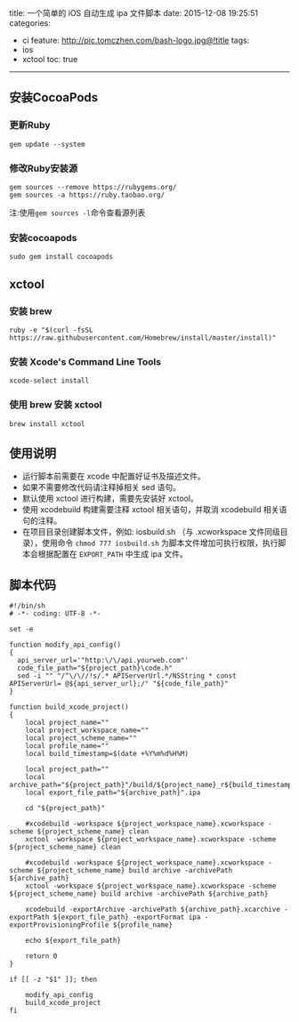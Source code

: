title: 一个简单的 iOS 自动生成 ipa 文件脚本
date: 2015-12-08 19:25:51
categories:
  - ci
feature: http://pic.tomczhen.com/bash-logo.jpg@!title
tags:
  - ios
  - xctool
toc: true
---
<h2 id="cocoapods">安装CocoaPods</h2>

<h3 id="ruby-update">更新Ruby</h3>

`gem update --system`

<h3 id="ruby-change">修改Ruby安装源</h3>

```
gem sources --remove https://rubygems.org/
gem sources -a https://ruby.taobao.org/
```
注:使用`gem sources -l`命令查看源列表

<h3 id="cocoapods-install">安装cocoapods</h3>

`sudo gem install cocoapods`

<h2 id="xctool-install">xctool</h2>

<h3 id="brew-install">安装 brew</h3>

`ruby -e "$(curl -fsSL https://raw.githubusercontent.com/Homebrew/install/master/install)"`

<h3 id="xcode-install">安装 Xcode's Command Line Tools</h3>

`xcode-select install`

<h3 id="brew-xctool-install">使用 brew 安装 xctool</h3>

`brew install xctool`

<h2 id="readme">使用说明</h2>

* 运行脚本前需要在 xcode 中配置好证书及描述文件。
* 如果不需要修改代码请注释掉相关 sed 语句。
* 默认使用 xctool 进行构建，需要先安装好 xctool。
* 使用 xcodebuild 构建需要注释 xctool 相关语句，并取消 xcodebuild 相关语句的注释。
* 在项目目录创建脚本文件，例如: iosbuild.sh （与 .xcworkspace 文件同级目录），使用命令 `chmod 777 iosbuild.sh` 为脚本文件增加可执行权限，执行脚本会根据配置在 `EXPORT_PATH` 中生成 ipa 文件。

<!-- more -->

<h2 id="code">脚本代码</h2>

```shell
#!/bin/sh
# -*- coding: UTF-8 -*-

set -e

function modify_api_config()
{
  api_server_url='"http:\/\/api.yourweb.com"'
  code_file_path="${project_path}\code.h"
  sed -i "" "/^\/\//!s/.* APIServerUrl.*/NSString * const APIServerUrl= @${api_server_url};/" "${code_file_path}"
}

function build_xcode_project()
{
    local project_name=""
    local project_workspace_name=""
    local project_scheme_name=""
    local profile_name=""
    local build_timestamp=$(date +%Y%m%d%H%M)
    
    local project_path=""
    local archive_path="${project_path}"/build/${project_name}_r${build_timestamp}
    local export_file_path="${archive_path}".ipa
    
    cd "${project_path}"
    
    #xcodebuild -workspace ${project_workspace_name}.xcworkspace -scheme ${project_scheme_name} clean
    xctool -workspace ${project_workspace_name}.xcworkspace -scheme ${project_scheme_name} clean
    
    #xcodebuild -workspace ${project_workspace_name}.xcworkspace -scheme ${project_scheme_name} build archive -archivePath ${archive_path}
    xctool -workspace ${project_workspace_name}.xcworkspace -scheme ${project_scheme_name} build archive -archivePath ${archive_path}
    
    xcodebuild -exportArchive -archivePath ${archive_path}.xcarchive -exportPath ${export_file_path} -exportFormat ipa -exportProvisioningProfile ${profile_name}
    
    echo ${export_file_path}
    
    return 0
}

if [[ -z "$1" ]]; then
    
    modify_api_config
    build_xcode_project
fi
```
